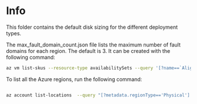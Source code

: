 # Info

This folder contains the default disk sizing for the different deployment types.

The max_fault_domain_count.json file lists the maximum number of fault domains for each region. The default is 3. It can be created with the following command:

```bash
az vm list-skus --resource-type availabilitySets --query '[?name==`Aligned`].{Location:locationInfo[0].location, MaximumFaultDomainCount:capabilities[0].value}'
```

To list all the Azure regions, run the following command:

```bash

az account list-locations  --query "[?metadata.regionType=='Physical'].name -o Table"

```
